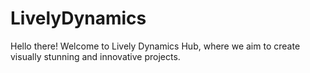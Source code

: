 # LivelyDynamics
Hello there! Welcome to Lively Dynamics Hub, where we aim to create visually stunning and innovative projects.
